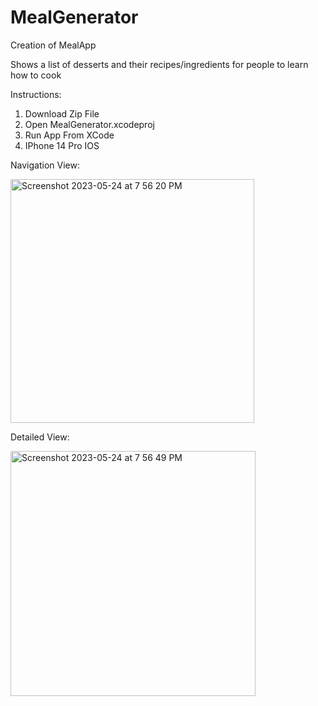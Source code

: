 # MealGenerator
Creation of MealApp

Shows a list of desserts and their recipes/ingredients for people to learn how to cook

Instructions:
  1. Download Zip File
  2. Open MealGenerator.xcodeproj
  3. Run App From XCode
  4. IPhone 14 Pro IOS 


Navigation View:


<img width="390" alt="Screenshot 2023-05-24 at 7 56 20 PM" src="https://github.com/SvinSoftWare/MealGenerator/assets/21133716/ad2384c2-06a5-44a5-83a7-13ef248731d2">


Detailed View:

<img width="392" alt="Screenshot 2023-05-24 at 7 56 49 PM" src="https://github.com/SvinSoftWare/MealGenerator/assets/21133716/87cc8f10-1309-4b1d-805b-3652df28d227">
